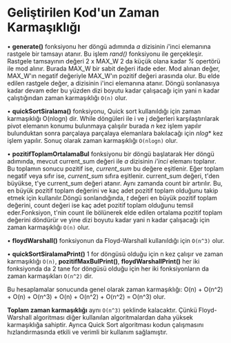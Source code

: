 # Geliştirilen Kod'un Zaman Karmaşıklığı

•   **generate()** fonksiyonu her döngü adımında *a* dizisinin *i*'inci elemanına rastgele bir tamsayı atanır. Bu işlem *rand()* fonksiyonu ile gerçekleşir. Rastgele tamsayının değeri  2 x MAX_W 2 da küçük olana kadar *%* opertörü ile mod alınır. Burada MAX_W bir sabit değeri ifade eder. Mod alınan değer, MAX_W'ın negatif değeriyle MAX_W'ın pozitif değeri arasında olur. Bu elde edilen rastgele değer, a dizisinin i'inci elemanına atanır. Döngü sonlanasıya kadar devam eder bu yüzden dizi boyutu kadar çalışacağı için yani n kadar çalıştığından  zaman karmaşıklığı `O(n)` olur.

•   **quickSortSiralama()** fonksiyonu, Quick sort kullanıldığı için zaman karmaşıklığı O(nlogn) dir. While döngüleri ile i ve j değerleri karşılaştırılarak pivot elemanın konumu bulunmaya çalışılır burada *n* kez işlem yapılır bulunduktan sonra parçalaya parçalaya elemanlara bakılacağı için *nlog** kez işlem yapılır. Sonuç olarak zaman karmaşıklığı `O(nlogn)` olur.

•   **pozitifToplamOrtalamaBul** fonksiyonu bir döngü başlatarak Her döngü adımında, mevcut current_sum değeri ile *a* dizisinin *i'inci* elemanı toplanır. Bu toplamın sonucu pozitif ise, *current_sum* bu değere eşitlenir. Eğer toplam negatif veya sıfır ise, *current_sum* sıfıra eşitlenir. current_sum değeri, t'den büyükse, t'ye current_sum değeri atanır. Aynı zamanda count bir artırılır. Bu, en büyük pozitif toplam değerini ve kaç adet pozitif toplam olduğunu takip etmek için kullanılır.Döngü sonlandığında, *t* değeri en büyük pozitif toplam değerini, count değeri ise kaç adet pozitif toplam olduğunu temsil eder.Fonksiyon, t'nin count ile bölünerek elde edilen ortalama pozitif toplam değerini döndürür ve yine dizi boyutu kadar yani n kadar çalışacağı için zaman karmaşıklığı `O(n)` olur.

•   **floydWarshall()** fonksiyonun da Floyd-Warshall kullanıldığı için `O(n^3)` olur.

•   **quickSortSiralamaPrint()** 1 for döngüsü olduğu için n kez çalışır ve zaman karmaşıklığı `O(n)`, **pozitifMaxBulPrint()**, **floydWarshallPrint()** her iki fonksiyonda da 2 tane for döngüsü olduğu için her iki fonksiyonların da zaman karmaşıkları `O(n^2)` dir.

Bu hesaplamalar sonucunda genel olarak zaman karmaşıklığı: 
O(n) + O(n^2) + O(n) + O(n^3) + O(n) + O(n^2) + O(n^2) = O(n^3) olur.

**Toplam zaman karmaşıklığı** aynı `O(n^3)` şeklinde kalacaktır. Çünkü Floyd-Warshall algoritması diğer kullanılan algoritmalardan daha yüksek karmaşıklığa sahiptir. Ayrıca Quick Sort algoritması kodun çalışmasını hızlandırmasında etkili ve verimli bir kullanım sağlamıştır.

